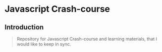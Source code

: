 # Javascript Crash-course

## Introduction

> Repository for Javascript Crash-course and learning materials, that I would like to keep in sync.

